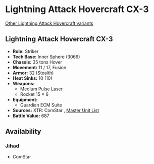 # Lightning Attack Hovercraft CX-3 

[Other Lightning Attack Hovercraft variants](../lightning_attack_hovercraft.md) 

## Lightning Attack Hovercraft CX-3 

- **Role:** Striker 
- **Tech Base:** Inner Sphere (3069) 
- **Chassis:** 35 tons Hover 
- **Movement:** 11 / 17, Fusion 
- **Armor:** 32 (Stealth) 
- **Heat Sinks:** 10 (10) 
- **Weapons:** 
  - Medium Pulse Laser 
  - Rocket 15 × 6 
- **Equipment:** 
  - Guardian ECM Suite 
- **Sources:** XTR: ComStar , [Master Unit List](http://masterunitlist.info/Unit/Details/5554) 
- **Battle Value:** 687 

## Availability 

### Jihad 

- ComStar 

